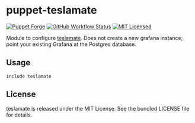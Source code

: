 puppet-teslamate
===========

[![Puppet Forge](https://img.shields.io/puppetforge/v/halyard/teslamate.svg)](https://forge.puppetlabs.com/halyard/teslamate)
[![GitHub Workflow Status](https://img.shields.io/github/workflow/status/halyard/puppet-teslamate/Build)](https://github.com/halyard/puppet-teslamate/actions)
[![MIT Licensed](http://img.shields.io/badge/license-MIT-green.svg?style=flat)](https://tldrlegal.com/license/mit-license)

Module to configure [teslamate](https://github.com/adriankumpf/teslamate). Does not create a new grafana instance; point your existing Grafana at the Postgres database.

## Usage

```puppet
include teslamate
```
## License

teslamate is released under the MIT License. See the bundled LICENSE file for details.

